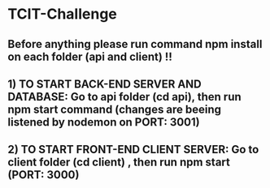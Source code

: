 # TCIT-Challenge

## Before anything please run command npm install on each folder (api and client) !!

## 1) TO START BACK-END SERVER AND DATABASE: Go to api folder (cd api), then run npm start command (changes are beeing listened by nodemon on PORT: 3001)

## 2) TO START FRONT-END CLIENT SERVER: Go to client folder (cd client) , then run npm start (PORT: 3000)
